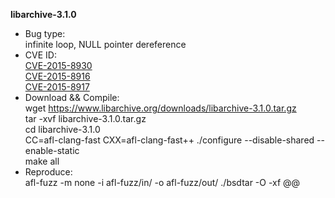 **libarchive-3.1.0**     
* Bug type:     
infinite loop, NULL pointer dereference     
* CVE ID:     
[CVE-2015-8930](https://cve.mitre.org/cgi-bin/cvename.cgi?name=CVE-2015-8930)     
[CVE-2015-8916](https://cve.mitre.org/cgi-bin/cvename.cgi?name=CVE-2015-8916)     
[CVE-2015-8917](https://cve.mitre.org/cgi-bin/cvename.cgi?name=CVE-2015-8917)     
* Download && Compile:   
wget https://www.libarchive.org/downloads/libarchive-3.1.0.tar.gz   
tar -xvf libarchive-3.1.0.tar.gz     
cd libarchive-3.1.0    
CC=afl-clang-fast CXX=afl-clang-fast++ ./configure --disable-shared --enable-static     
make all     
* Reproduce:      
afl-fuzz -m none -i afl-fuzz/in/ -o afl-fuzz/out/ ./bsdtar -O -xf @@     
